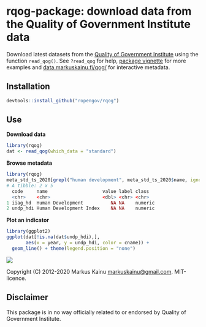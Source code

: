 # rqog-package: download data from the Quality of Government Institute data

Download latest datasets from the [Quality of Government Institute](https://qog.pol.gu.se/data) using the function `read_qog()`. See `?read_qog` for help, [package vignette](http://ropengov.github.io/rqog/articles/rqog_tutorial.html) for more examples and [data.markuskainu.fi/qog/](http://data.markuskainu.fi/qog/index.html) for interactive metadata.

## Installation

```r
devtools::install_github("ropengov/rqog")
```

## Use

**Download data**

```r
library(rqog)
dat <- read_qog(which_data = "standard")
```

**Browse metadata**

```r
library(rqog)
meta_std_ts_2020[grepl("human development", meta_std_ts_2020$name, ignore.case = TRUE),]
# A tibble: 2 x 5
  code     name                    value label class  
  <chr>    <chr>                   <dbl> <chr> <chr>  
1 iiag_hd  Human Development          NA NA    numeric
2 undp_hdi Human Development Index    NA NA    numeric
```


**Plot an indicator**

```r
library(ggplot2)
ggplot(dat[!is.na(dat$undp_hdi),], 
       aes(x = year, y = undp_hdi, color = cname)) + 
  geom_line() + theme(legend.position = "none")
```
![](https://raw.githubusercontent.com/rOpenGov/rqog/master/undp_hdi.png)


Copyright (C) 2012-2020 Markus Kainu <markuskainu@gmail.com>. MIT-licence.

## Disclaimer

This package is in no way officially related to or endorsed by Quality of Government Institute.

